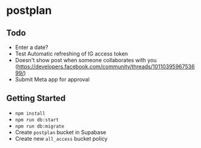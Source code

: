 # postplan

## Todo

- Enter a date?
- Test Automatic refreshing of IG access token
- Doesn't show post when someone collaborates with you (<https://developers.facebook.com/community/threads/1011039596753699/>)
- Submit Meta app for approval

## Getting Started

- `npm install`
- `npm run db:start`
- `npm run db:migrate`
- Create `postplan` bucket in Supabase
- Create new `all_access` bucket policy
